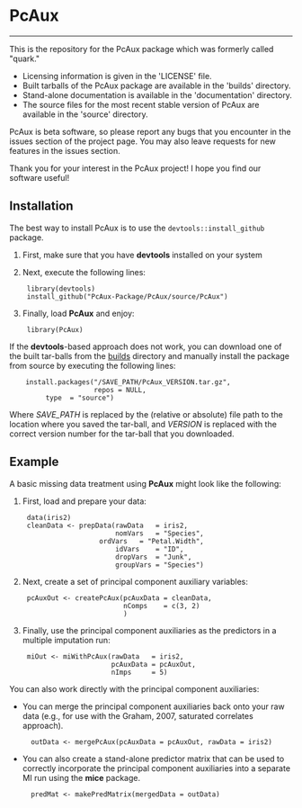 # PcAux
---
This is the repository for the PcAux package which was formerly called "quark."

- Licensing information is given in the 'LICENSE' file.
- Built tarballs of the PcAux package are available in the 'builds' directory.
- Stand-alone documentation is available in the 'documentation' directory.
- The source files for the most recent stable version of PcAux are available in
  the 'source' directory.

PcAux is beta software, so please report any bugs that you encounter in the
issues section of the project page. You may also leave requests for new features
in the issues section.

Thank you for your interest in the PcAux project! I hope you find our software
useful!

## Installation
The best way to install PcAux is to use the `devtools::install_github` package.

1. First, make sure that you have **devtools** installed on your system
2. Next, execute the following lines:

        library(devtools)
        install_github("PcAux-Package/PcAux/source/PcAux")
    
3. Finally, load **PcAux** and enjoy:

        library(PcAux)

If the **devtools**-based approach does not work, you can download one of the
built tar-balls from the [builds][] directory and manually install the package
from source by executing the following lines:

        install.packages("/SAVE_PATH/PcAux_VERSION.tar.gz",
                         repos = NULL,
			 type  = "source")

Where *SAVE_PATH* is replaced by the (relative or absolute) file path to the
location where you saved the tar-ball, and *VERSION* is replaced with the correct
version number for the tar-ball that you downloaded.

## Example
A basic missing data treatment using **PcAux** might look like the following:

1. First, load and prepare your data:

        data(iris2)
        cleanData <- prepData(rawData   = iris2,
    	                      nomVars   = "Species",
	                      ordVars   = "Petal.Width",
                      	      idVars    = "ID",
                      	      dropVars  = "Junk",
                      	      groupVars = "Species")

2. Next, create a set of principal component auxiliary variables:

        pcAuxOut <- createPcAux(pcAuxData = cleanData,
                                nComps    = c(3, 2)
                                )

3. Finally, use the principal component auxiliaries as the predictors in a
   multiple imputation run:

        miOut <- miWithPcAux(rawData   = iris2,
                             pcAuxData = pcAuxOut,
                             nImps     = 5)

You can also work directly with the principal component auxiliaries:

- You can merge the principal component auxiliaries back onto your raw data (e.g.,
  for use with the Graham, 2007, saturated correlates approach).

        outData <- mergePcAux(pcAuxData = pcAuxOut, rawData = iris2)

- You can also create a stand-alone predictor matrix that can be used to
  correctly incorporate the principal component auxiliaries into a separate
  MI run using the **mice** package.

        predMat <- makePredMatrix(mergedData = outData)

[builds]: "https://github.com/PcAux-Package/PcAux/tree/master/builds"
